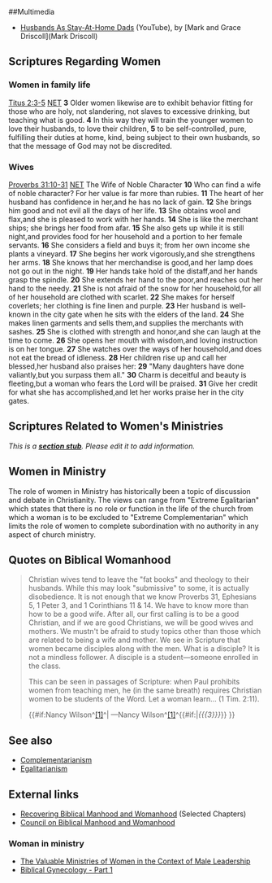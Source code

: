 ##Multimedia

* [Husbands As Stay-At-Home Dads](http://www.youtube.com/watch?v=1WPVxndUcHQ) (YouTube), by [Mark and Grace Driscoll](Mark Driscoll)

## Scriptures Regarding Women

### Women in family life

[Titus 2:3-5](http://www.bible.org/netbible2/index.php?book=tit&chapter=2&verse=3&submit=Lookup+Verse)
[NET](NET "NET")
**3** Older women likewise are to exhibit behavior fitting for
those who are holy, not slandering, not slaves to excessive
drinking, but teaching what is good.
**4** In this way they will train the younger women to love their
husbands, to love their children,
**5** to be self-controlled, pure, fulfilling their duties at home,
kind, being subject to their own husbands, so that the message of
God may not be discredited.
### Wives

[Proverbs 31:10-31](http://www.bible.org/netbible2/index.php?book=pro&chapter=31&verse=&submit=Lookup+Verse)
[NET](NET "NET")
The Wife of Noble Character
**10** Who can find a wife of noble character? For her value is far
more than rubies.
**11** The heart of her husband has confidence in her,and he has no
lack of gain.
**12** She brings him good and not evil all the days of her life.
**13** She obtains wool and flax,and she is pleased to work with
her hands.
**14** She is like the merchant ships; she brings her food from
afar.
**15** She also gets up while it is still night,and provides food
for her household and a portion to her female servants.
**16** She considers a field and buys it; from her own income she
plants a vineyard.
**17** She begins her work vigorously,and she strengthens her arms.
**18** She knows that her merchandise is good,and her lamp does not
go out in the night.
**19** Her hands take hold of the distaff,and her hands grasp the
spindle.
**20** She extends her hand to the poor,and reaches out her hand to
the needy.
**21** She is not afraid of the snow for her household,for all of
her household are clothed with scarlet.
**22** She makes for herself coverlets; her clothing is fine linen
and purple.
**23** Her husband is well-known in the city gate when he sits with
the elders of the land.
**24** She makes linen garments and sells them,and supplies the
merchants with sashes.
**25** She is clothed with strength and honor,and she can laugh at
the time to come.
**26** She opens her mouth with wisdom,and loving instruction is on
her tongue.
**27** She watches over the ways of her household,and does not eat
the bread of idleness.
**28** Her children rise up and call her blessed,her husband also
praises her:
**29** "Many daughters have done valiantly,but you surpass them
all."
**30** Charm is deceitful and beauty is fleeting,but a woman who
fears the Lord will be praised.
**31** Give her credit for what she has accomplished,and let her
works praise her in the city gates.
## Scriptures Related to Women's Ministries

*This is a **[section stub](http://www.theopedia.com/Category:Theopedia_sectionstubs "Category:Theopedia sectionstubs")**. Please edit it to add information.*
## Women in Ministry

The role of women in Ministry has historically been a topic of
discussion and debate in Christianity. The views can range from
"Extreme Egalitarian" which states that there is no role or
function in the life of the church from which a woman is to be
excluded to "Extreme Complementarian" which limits the role of
women to complete subordination with no authority in any aspect of
church ministry.
## Quotes on Biblical Womanhood

> Christian wives tend to leave the "fat books" and theology to their
> husbands. While this may look "submissive" to some, it is actually
> disobedience. It is not enough that we know Proverbs 31, Ephesians
> 5, 1 Peter 3, and 1 Corinthians 11 & 14. We have to know more than
> how to be a good wife. After all, our first calling is to be a good
> Christian, and if we are good Christians, we will be good wives and
> mothers. We mustn't be afraid to study topics other than those
> which are related to being a wife and mother. We see in Scripture
> that women became disciples along with the men. What is a disciple?
> It is not a mindless follower. A disciple is a student—someone
> enrolled in the class.
> 
> This can be seen in passages of Scripture: when Paul prohibits
> women from teaching men, he (in the same breath) requires Christian
> women to be students of the Word. Let a woman learn... (1 Tim.
> 2:11).
> 
> {{\#if:Nancy Wilson^[[1]](#note-0)^|
> —Nancy Wilson^[[1]](#note-0)^{{\#if:|*{{{3}}}*}}
> }}

## See also

-   [Complementarianism](Complementarianism "Complementarianism")
-   [Egalitarianism](Egalitarianism "Egalitarianism")

## External links

-   [Recovering Biblical Manhood and Womanhood](http://www.bible.org/series.asp?series_id=151)
    (Selected Chapters)
-   [Council on Biblical Manhood and Womanhood](http://www.cbmw.org)

### Woman in ministry

-   [The Valuable Ministries of Women in the Context of Male Leadership](http://www.bible.org/page.asp?page_id=2843)
-   [Biblical Gynecology - Part 1](http://www.bible.org/page.asp?page_id=2487)



